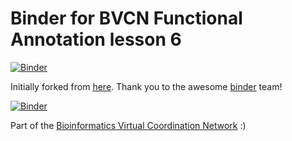 # Binder for BVCN Functional Annotation lesson 6

[![Binder](https://mybinder.org/badge_logo.svg)](https://mybinder.org/v2/gh/bassiousmaximus/bvcn-binder-kegg-koala.git/HEAD)

Initially forked from [here](https://github.com/binder-examples/conda). Thank you to the awesome [binder](https://mybinder.org/) team!

[![Binder](https://mybinder.org/badge_logo.svg)](https://gesis.mybinder.org/binder/v2/gh/Arkadiy-Garber/bvcn-binder-kegg-koala/master?urlpath=lab)

Part of the [Bioinformatics Virtual Coordination Network](https://biovcnet.github.io/) :)




